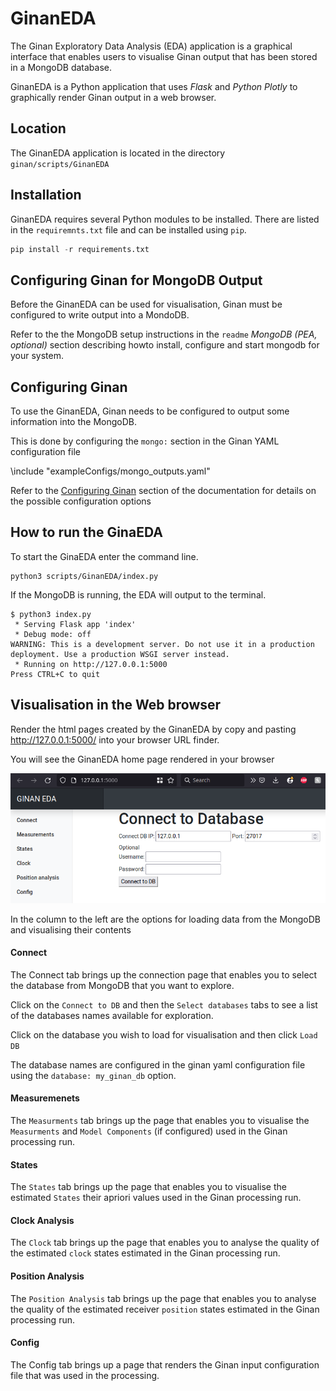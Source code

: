 # GinanEDA

The Ginan Exploratory Data Analysis (EDA) application is a graphical interface that enables users to visualise Ginan output that has been stored in a MongoDB database.

GinanEDA is a Python application that uses *Flask* and *Python Plotly* to graphically render Ginan output in a web browser.

## Location

The GinanEDA application is located in the directory `ginan/scripts/GinanEDA`

## Installation

GinanEDA requires several Python modules to be installed. There are listed in the `requiremnts.txt` file and can be installed using `pip`.

```python
pip install -r requirements.txt
```

## Configuring Ginan for MongoDB Output

Before the GinanEDA can be used for visualisation, Ginan must be configured to write output into a MondoDB.

Refer to the the MongoDB setup instructions in the `readme` *MongoDB (PEA, optional)* section describing howto install, configure and start mongodb for your system.

## Configuring Ginan

To use the GinanEDA, Ginan needs to be configured to output some information into the MongoDB. 

This is done by configuring the `mongo:` section in the Ginan YAML configuration file

\include "exampleConfigs/mongo_outputs.yaml"

Refer to the [Configuring Ginan](page.html?c=on&p=ginanConfiguration.md) section of the documentation for details on the possible configuration options

## How to run the GinaEDA

To start the GinaEDA enter the command line.

```
python3 scripts/GinanEDA/index.py
```

If the MongoDB is running, the EDA will output to the terminal.

```
$ python3 index.py
 * Serving Flask app 'index'
 * Debug mode: off
WARNING: This is a development server. Do not use it in a production deployment. Use a production WSGI server instead.
 * Running on http://127.0.0.1:5000
Press CTRL+C to quit
```

## Visualisation in the Web browser

Render the html pages created by the GinanEDA by copy and pasting  http://127.0.0.1:5000/ into your browser URL finder.

You will see the GinanEDA home page rendered in your browser

![](images/GinanEDA_home.png)

In the column to the left are the options for loading data from the MongoDB and visualising their contents

#### Connect

The Connect tab brings up the connection page that enables you to select the database from MongoDB that you want to explore. 

Click on the `Connect to DB` and then the `Select databases` tabs to see a list of the databases names available for exploration. 

Click on the database you wish to load for visualisation and then click `Load DB`

The database names are configured in the ginan yaml configuration file using the `database: my_ginan_db` option.

#### Measuremenets

The `Measurments` tab brings up the page that enables you to visualise the `Measurments` and `Model Components` (if configured) used in the Ginan processing run.

#### States

The `States` tab brings up the page that enables you to visualise the estimated `States` their apriori values used in the Ginan processing run.

#### Clock Analysis

The `Clock` tab brings up the page that enables you to analyse the quality of the estimated `clock` states estimated in the Ginan processing run.

#### Position Analysis

The `Position Analysis` tab brings up the page that enables you to analyse the quality of the estimated receiver `position` states estimated in the Ginan processing run.

#### Config

The Config tab brings up a page that renders the Ginan input configuration file that was used in the processing.

